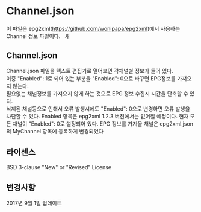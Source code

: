 # Channel.json
이 파일은 epg2xml(https://github.com/wonipapa/epg2xml)에서 사용하는 Channel 정보 파일이다.  
새

## Channel.json
Channel.json 파일을 텍스트 편집기로 열어보면 각채널별 정보가 들어 있다.  
이중 "Enabled": 1로 되어 있는 부분을 "Enabled": 0으로 바꾸면 EPG정보를 가져오지 않는다.  
필요없는 채널정보를 가져오지 않게 하는 것으로 EPG 정보 수집시 시간을 단축할 수 있다.  
삭제된 채널등으로 인해서 오류 발생시에도 "Enabled": 0으로 변경하면 오류 발생을 차단할 수 있다. 
Enabled 항목은 epg2xml 1.2.3 버전에서는 없어질 예정이다.
현재 모든 채널이 "Enabled": 0로 설정되어 있다.
EPG 정보를 가져올 채널은 epg2xml.json의 MyChannel 항목에 등록하게 변경되었다

## 라이센스
BSD 3-clause "New" or "Revised" License

## 변경사항
2017년 9월 1일 업데이트
